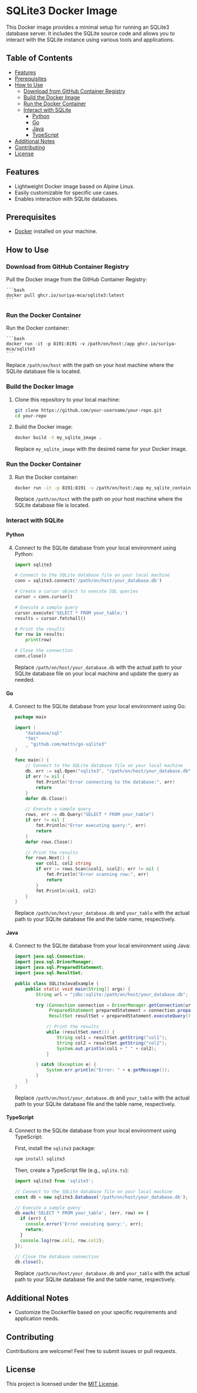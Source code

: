 # SQLite3 Docker Image

This Docker image provides a minimal setup for running an SQLite3 database server. It includes the SQLite source code and allows you to interact with the SQLite instance using various tools and applications.

## Table of Contents
- [Features](#features)
- [Prerequisites](#prerequisites)
- [How to Use](#how-to-use)
  - [Download from GitHub Container Registry](#download-from-github-container-registry)
  - [Build the Docker Image](#build-the-docker-image)
  - [Run the Docker Container](#run-the-docker-container)
  - [Interact with SQLite](#interact-with-sqlite)
    - [Python](#python)
    - [Go](#go)
    - [Java](#java)
    - [TypeScript](#typescript)
- [Additional Notes](#additional-notes)
- [Contributing](#contributing)
- [License](#license)

## Features

- Lightweight Docker image based on Alpine Linux.
- Easily customizable for specific use cases.
- Enables interaction with SQLite databases.

## Prerequisites

- [Docker](https://docs.docker.com/get-docker/) installed on your machine.

## How to Use

### Download from GitHub Container Registry

Pull the Docker image from the GitHub Container Registry:

    ```bash
    docker pull ghcr.io/suriya-mca/sqlite3:latest
    ```

### Run the Docker Container

Run the Docker container:

    ```bash
    docker run -it -p 8191:8191 -v /path/on/host:/app ghcr.io/suriya-mca/sqlite3
    ```

   Replace `/path/on/host` with the path on your host machine where the SQLite database file is located.

### Build the Docker Image

1. Clone this repository to your local machine:

    ```bash
    git clone https://github.com/your-username/your-repo.git
    cd your-repo
    ```

2. Build the Docker image:

    ```bash
    docker build -t my_sqlite_image .
    ```

   Replace `my_sqlite_image` with the desired name for your Docker image.

### Run the Docker Container

3. Run the Docker container:

    ```bash
    docker run -it -p 8191:8191 -v /path/on/host:/app my_sqlite_container
    ```

   Replace `/path/on/host` with the path on your host machine where the SQLite database file is located.

### Interact with SQLite

#### Python

4. Connect to the SQLite database from your local environment using Python:

    ```python
    import sqlite3

    # Connect to the SQLite database file on your local machine
    conn = sqlite3.connect('/path/on/host/your_database.db')

    # Create a cursor object to execute SQL queries
    cursor = conn.cursor()

    # Execute a sample query
    cursor.execute('SELECT * FROM your_table;')
    results = cursor.fetchall()

    # Print the results
    for row in results:
        print(row)

    # Close the connection
    conn.close()
    ```

   Replace `/path/on/host/your_database.db` with the actual path to your SQLite database file on your local machine and update the query as needed.

#### Go

4. Connect to the SQLite database from your local environment using Go:

    ```go
    package main

    import (
        "database/sql"
        "fmt"
        _ "github.com/mattn/go-sqlite3"
    )

    func main() {
        // Connect to the SQLite database file on your local machine
        db, err := sql.Open("sqlite3", "/path/on/host/your_database.db")
        if err != nil {
            fmt.Println("Error connecting to the database:", err)
            return
        }
        defer db.Close()

        // Execute a sample query
        rows, err := db.Query("SELECT * FROM your_table")
        if err != nil {
            fmt.Println("Error executing query:", err)
            return
        }
        defer rows.Close()

        // Print the results
        for rows.Next() {
            var col1, col2 string
            if err := rows.Scan(&col1, &col2); err != nil {
                fmt.Println("Error scanning row:", err)
                return
            }
            fmt.Println(col1, col2)
        }
    }
    ```

   Replace `/path/on/host/your_database.db` and `your_table` with the actual path to your SQLite database file and the table name, respectively.

#### Java

4. Connect to the SQLite database from your local environment using Java:

    ```java
    import java.sql.Connection;
    import java.sql.DriverManager;
    import java.sql.PreparedStatement;
    import java.sql.ResultSet;

    public class SQLiteJavaExample {
        public static void main(String[] args) {
            String url = "jdbc:sqlite:/path/on/host/your_database.db";

            try (Connection connection = DriverManager.getConnection(url);
                 PreparedStatement preparedStatement = connection.prepareStatement("SELECT * FROM your_table");
                 ResultSet resultSet = preparedStatement.executeQuery()) {

                // Print the results
                while (resultSet.next()) {
                    String col1 = resultSet.getString("col1");
                    String col2 = resultSet.getString("col2");
                    System.out.println(col1 + " " + col2);
                }

            } catch (Exception e) {
                System.err.println("Error: " + e.getMessage());
            }
        }
    }
    ```

   Replace `/path/on/host/your_database.db` and `your_table` with the actual path to your SQLite database file and the table name, respectively.

#### TypeScript

4. Connect to the SQLite database from your local environment using TypeScript:

    First, install the `sqlite3` package:

    ```bash
    npm install sqlite3
    ```

    Then, create a TypeScript file (e.g., `sqlite.ts`):

    ```typescript
    import sqlite3 from 'sqlite3';

    // Connect to the SQLite database file on your local machine
    const db = new sqlite3.Database('/path/on/host/your_database.db');

    // Execute a sample query
    db.each('SELECT * FROM your_table', (err, row) => {
      if (err) {
        console.error('Error executing query:', err);
        return;
      }
      console.log(row.col1, row.col2);
    });

    // Close the database connection
    db.close();
    ```

   Replace `/path/on/host/your_database.db` and `your_table` with the actual path to your SQLite database file and the table name, respectively.

## Additional Notes

- Customize the Dockerfile based on your specific requirements and application needs.

## Contributing

Contributions are welcome! Feel free to submit issues or pull requests.

## License

This project is licensed under the [MIT License](LICENSE).
